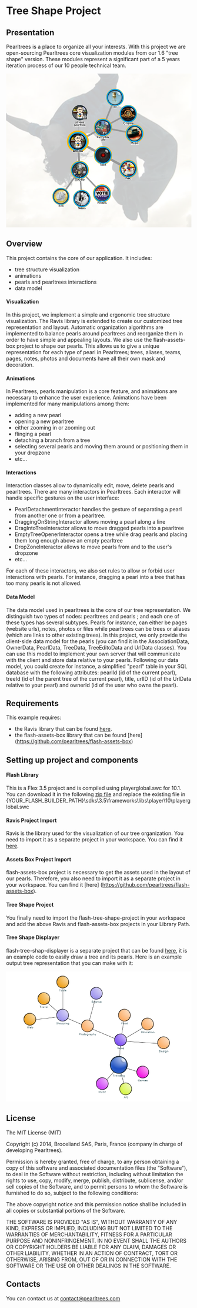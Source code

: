 # Tree Shape Project

## Presentation
Pearltrees is a place to organize all your interests. With this project we are open-sourcing 
Pearltrees core visualization modules from  our 1.6 "tree shape" version. These modules 
represent a significant part of a 5 years iteration process of our 10 people technical 
team. 

![Alt text](/readme/pearltrees.png?raw=true "Pearltrees 1.6")

## Overview
This project contains the core of our application. It includes:

* tree structure visualization
* animations
* pearls and pearltrees interactions
* data model

#### Visualization
In this project, we implement a simple and ergonomic tree structure visualization. The
Ravis library is extended to create our customized tree representation and 
layout. Automatic organization algorithms are implemented to balance pearls around 
pearltrees and reorganize them in order to have simple and appealing layouts. We also
use the flash-assets-box project to shape our pearls. This allows us to give a unique 
representation for each type of pearl in Pearltrees; trees, aliases, teams, pages,
notes, photos and documents have all their own mask and decoration.


#### Animations
In Pearltrees, pearls manipulation is a core feature, and animations are necessary to
enhance the user experience. Animations have been implemented for many manipulations
among them:
* adding a new pearl
* opening a new pearltree
* either zooming in or zooming out
* flinging a pearl
* detaching a branch from a tree
* selecting several pearls and moving them around or positioning them in your dropzone
* etc...


#### Interactions
Interaction classes allow to dynamically edit, move, delete pearls and pearltrees.
There are many interactors in Pearltrees. Each interactor will handle specific gestures
on the user interface:

* PearlDetachmentInteractor handles the gesture of separating a pearl from another one
or from a pearltree.
* DraggingOnStringInteractor allows moving a pearl along a line
* DragIntoTreeInteractor allows to move dragged pearls into a pearltree
* EmptyTreeOpenerInteractor opens a tree while drag pearls and placing them
long enough above an empty pearltree
* DropZoneInteractor allows to move pearls from and to the user's dropzone
* etc...

For each of these interactors, we also set rules to allow or forbid user interactions 
with pearls. For instance, dragging a pearl into a tree that has too many pearls is not
allowed.

#### Data Model
The data model used in pearltrees is the core of our tree representation. We distinguish two types
of nodes: pearltrees and pearls ; and each one of these types has several subtypes. Pearls for
instance, can either be pages (website urls), notes, photos or files while pearltrees can be trees
or aliases (which are links to other existing trees). In this project, we only provide the client-side
data model for the pearls (you can find it in the AssociationData, OwnerData, PearlData, TreeData, TreeEditoData
and UrlData classes). You can use this model to implement your own server that will communicate 
with the client and store data relative to your pearls. Following our data model, you could create for instance, 
a simplified "pearl" table in your SQL database with the following attributes: pearlId (id of the current pearl), 
treeId (id of the parent tree of the current pearl), title, urlID (id of the UrlData relative to your pearl) 
and ownerId (id of the user who owns the pearl).


## Requirements
This example requires:

* the Ravis library that can be found [here](https://github.com/pearltrees/ravis).
* the flash-assets-box library that can be found [here] (https://github.com/pearltrees/flash-assets-box)

## Setting up project and components

#### Flash Library
This is a Flex 3.5 project and is compiled using playerglobal.swc for 10.1. You can
download it in the following [zip file](/readme/Playerglobal.10.1.zip) and replace the existing
file in {YOUR_FLASH_BUILDER_PATH}\sdks\3.5\frameworks\libs\player\10\playerglobal.swc

#### Ravis Project Import
Ravis is the library used for the visualization of our tree organization. You need to
import it as a separate project in your workspace. You can find it [here](https://github.com/pearltrees/ravis).

#### Assets Box Project Import
flash-assets-box project is necessary to get the assets used in the layout of our pearls.
Therefore, you also need to import it as a separate project in your workspace. You
can find it [here] (https://github.com/pearltrees/flash-assets-box).

#### Tree Shape Project
You finally need to import the flash-tree-shape-project in your workspace and add the above
Ravis and flash-assets-box projects in your Library Path. 

#### Tree Shape Displayer
flash-tree-shap-displayer is a separate project that can be found [here](https://github.com/pearltrees/flash-tree-shape-displayer), it is an example
code to easily draw a tree and its pearls. Here is an example output tree representation that
you can make with it:

![Alt text](/readme/pearlExample.png?raw=true "Example Pearltree Representation")

## License

The MIT License (MIT)

Copyright (c) 2014, Broceliand SAS, Paris, France (company in charge of developing Pearltrees).

Permission is hereby granted, free of charge, to any person obtaining a copy
of this software and associated documentation files (the "Software"), to deal
in the Software without restriction, including without limitation the rights
to use, copy, modify, merge, publish, distribute, sublicense, and/or sell
copies of the Software, and to permit persons to whom the Software is
furnished to do so, subject to the following conditions:

The above copyright notice and this permission notice shall be included in all
copies or substantial portions of the Software.

THE SOFTWARE IS PROVIDED "AS IS", WITHOUT WARRANTY OF ANY KIND, EXPRESS OR
IMPLIED, INCLUDING BUT NOT LIMITED TO THE WARRANTIES OF MERCHANTABILITY,
FITNESS FOR A PARTICULAR PURPOSE AND NONINFRINGEMENT. IN NO EVENT SHALL THE
AUTHORS OR COPYRIGHT HOLDERS BE LIABLE FOR ANY CLAIM, DAMAGES OR OTHER
LIABILITY, WHETHER IN AN ACTION OF CONTRACT, TORT OR OTHERWISE, ARISING FROM,
OUT OF OR IN CONNECTION WITH THE SOFTWARE OR THE USE OR OTHER DEALINGS IN THE
SOFTWARE.

## Contacts

You can contact us at contact@pearltrees.com
